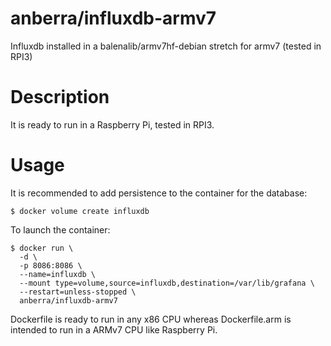 # anberra/influxdb-armv7
Influxdb installed in a balenalib/armv7hf-debian stretch for armv7 (tested in RPI3)

# Description
It is ready to run in a Raspberry Pi, tested in RPI3.

# Usage
It is recommended to add persistence to the container for the database:
```
$ docker volume create influxdb
```
To launch the container:
```
$ docker run \
  -d \
  -p 8086:8086 \
  --name=influxdb \
  --mount type=volume,source=influxdb,destination=/var/lib/grafana \
  --restart=unless-stopped \
  anberra/influxdb-armv7
```

Dockerfile is ready to run in any x86 CPU whereas Dockerfile.arm is intended to run in a ARMv7 CPU like Raspberry Pi.
